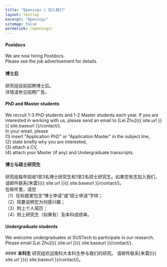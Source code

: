 ```yaml
---
title: "Openings | 加入我们"
layout: textlay
excerpt: "Openings"
sitemap: false
permalink: /openings/
---
```


<div class="row">
<div class="col-sm-6 clearfix">

#### <b>Postdocs</b>

We are now hiring Postdocs.  
Please see the job advertisement for details. 

</div>

<div class="col-sm-6 clearfix">

#### <b>博士后</b>

研究组目前招聘博士后。  
详情请参见招聘广告。

</div>
</div>

<div class="row">
<div class="col-sm-6 clearfix">

#### <b>PhD and Master students</b>

We recruit 1-3 PhD students and 1-2 Master students each year. 
If you are interested in working with us, please send an email to [Lei Zhu]({{ site.url }}{{ site.baseurl }}/contact/).  
In your email, please  
(1) insert "Application PhD" or "Application Master" in the subject line,  
(2) state briefly why you are interested,  
(3) attach a CV,  
(4) attach your Master (if any) and Undergraduate transcripts.

</div>

<div class="col-sm-6 clearfix">

#### <b>博士与硕士研究生</b>

研究组每年招收1至3名博士研究生和1至2名硕士研究生。如果您有志加入我们，请邮件联系[朱雷]({{ site.url }}{{ site.baseurl }}/contact/)。  
在邮件里，请您  
（1）在标题里包含“博士申请”或“硕士申请”字样；  
（2）简要说明您为何感兴趣；  
（3）附上个人简历；  
（4）附上研究生（如果有）及本科成绩单。

</div>
</div>

<div class="row">
<div class="col-sm-6 clearfix">

#### <b>Undergraduate students</b>

We welcome undergraduates at SUSTech to participate in our research.
Please email [Lei Zhu]({{ site.url }}{{ site.baseurl }}/contact/).

</div>

<div class="col-sm-6 clearfix">
#### <b>本科生</b>
研究组欢迎南科大本科生参与我们的研究。  
请邮件联系[朱雷]({{ site.url }}{{ site.baseurl }}/contact/)。

</div>
</div>
